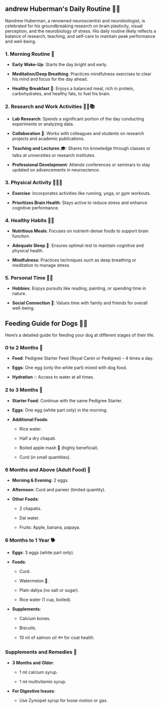 ## andrew Huberman's Daily Routine 🧠✨

Nandrew Huberman, a renowned neuroscientist and neurobiologist, is celebrated for his groundbreaking research on brain plasticity, visual perception, and the neurobiology of stress. His daily routine likely reflects a balance of research, teaching, and self-care to maintain peak performance and well-being.

### 1. Morning Routine 🌅

-   **Early Wake-Up**: Starts the day bright and early.
    
-   **Meditation/Deep Breathing**: Practices mindfulness exercises to clear his mind and focus for the day ahead.
    
-   **Healthy Breakfast** 🥗: Enjoys a balanced meal, rich in protein, carbohydrates, and healthy fats, to fuel his brain.
    

### 2. Research and Work Activities 🧑‍🔬📚

-   **Lab Research**: Spends a significant portion of the day conducting experiments or analyzing data.
    
-   **Collaboration** 🤝: Works with colleagues and students on research projects and academic publications.
    
-   **Teaching and Lectures** 🎓: Shares his knowledge through classes or talks at universities or research institutes.
    
-   **Professional Development**: Attends conferences or seminars to stay updated on advancements in neuroscience.
    

### 3. Physical Activity 🏃‍♂️💪

-   **Exercise**: Incorporates activities like running, yoga, or gym workouts.
    
-   **Prioritizes Brain Health**: Stays active to reduce stress and enhance cognitive performance.
    

### 4. Healthy Habits 🥗😴

-   **Nutritious Meals**: Focuses on nutrient-dense foods to support brain function.
    
-   **Adequate Sleep** 🛌: Ensures optimal rest to maintain cognitive and physical health.
    
-   **Mindfulness**: Practices techniques such as deep breathing or meditation to manage stress.
    

### 5. Personal Time 🌳📖

-   **Hobbies**: Enjoys pursuits like reading, painting, or spending time in nature.
    
-   **Social Connection** 👫: Values time with family and friends for overall well-being.
    

## Feeding Guide for Dogs 🐾🐶

Here’s a detailed guide for feeding your dog at different stages of their life.

### **0 to 2 Months** 🍼

-   **Food**: Pedigree Starter Feed (Royal Canin or Pedigree) – 4 times a day.
    
-   **Eggs**: One egg (only the white part) mixed with dog food.
    
-   **Hydration** 💧: Access to water at all times.
    

### **2 to 3 Months** 🍳

-   **Starter Food**: Continue with the same Pedigree Starter.
    
-   **Eggs**: One egg (white part only) in the morning.
    
-   **Additional Foods**:
    
    -   Rice water.
        
    -   Half a dry chapati.
        
    -   Boiled apple mash 🍎 (highly beneficial).
        
    -   Curd (in small quantities).
        

### **6 Months and Above (Adult Food)** 🥩

-   **Morning & Evening**: 2 eggs.
    
-   **Afternoon**: Curd and paneer (limited quantity).
    
-   **Other Foods**:
    
    -   2 chapatis.
        
    -   Dal water.
        
    -   Fruits: Apple, banana, papaya.
        

### **6 Months to 1 Year** 🐕

-   **Eggs**: 3 eggs (white part only).
    
-   **Foods**:
    
    -   Curd.
        
    -   Watermelon 🍉.
        
    -   Plain daliya (no salt or sugar).
        
    -   Rice water (1 cup, boiled).
        
-   **Supplements**:
    
    -   Calcium bones.
        
    -   Biscuits.
        
    -   10 ml of salmon oil 🐟 for coat health.
        

### **Supplements and Remedies** 💊

-   **3 Months and Older**:
    
    -   1 ml calcium syrup.
        
    -   1 ml multivitamin syrup.
        
-   **For Digestive Issues**:
    
    -   Use Zymopet syrup for loose motion or gas.